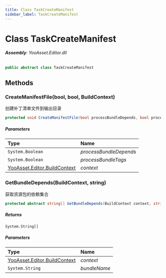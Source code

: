 ```yaml
---
title: Class TaskCreateManifest
sidebar_label: TaskCreateManifest
---
```

# Class TaskCreateManifest


###### **Assembly**: YooAsset.Editor.dll

```csharp title="Declaration"
public abstract class TaskCreateManifest
```
## Methods
### CreateManifestFile(bool, bool, BuildContext)
创建补丁清单文件到输出目录

```csharp title="Declaration"
protected void CreateManifestFile(bool processBundleDepends, bool processBundleTags, BuildContext context)
```

##### Parameters

| Type | Name |
|:--- |:--- |
| `System.Boolean` | *processBundleDepends* |
| `System.Boolean` | *processBundleTags* |
| [YooAsset.Editor.BuildContext](../YooAsset.Editor/BuildContext.md) | *context* |

### GetBundleDepends(BuildContext, string)
获取资源包的依赖集合

```csharp title="Declaration"
protected abstract string[] GetBundleDepends(BuildContext context, string bundleName)
```

##### Returns

`System.String[]`

##### Parameters

| Type | Name |
|:--- |:--- |
| [YooAsset.Editor.BuildContext](../YooAsset.Editor/BuildContext.md) | *context* |
| `System.String` | *bundleName* |

